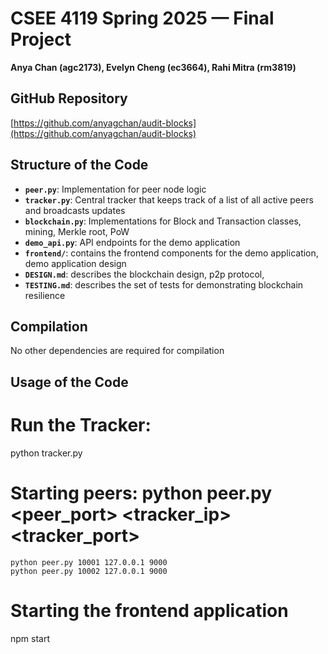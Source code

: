 # CSEE 4119 Spring 2025 — Final Project  
**Anya Chan (agc2173), Evelyn Cheng (ec3664), Rahi Mitra (rm3819)**

## GitHub Repository  
[https://github.com/anyagchan/audit-blocks](https://github.com/anyagchan/audit-blocks)

## Structure of the Code
- **`peer.py`**: Implementation for peer node logic 
- **`tracker.py`**: Central tracker that keeps track of a list of all active peers and broadcasts updates
- **`blockchain.py`**: Implementations for Block and Transaction classes, mining, Merkle root, PoW 
- **`demo_api.py`**: API endpoints for the demo application
- **`frontend/`**: contains the frontend components for the demo application, demo application design
- **`DESIGN.md`**:  describes the blockchain design, p2p protocol, 
- **`TESTING.md`**: describes the set of tests for demonstrating blockchain resilience

## Compilation
No other dependencies are required for compilation

## Usage of the Code
# Run the Tracker: 
   python tracker.py
# Starting peers: python peer.py <peer_port> <tracker_ip> <tracker_port>
    python peer.py 10001 127.0.0.1 9000
    python peer.py 10002 127.0.0.1 9000
# Starting the frontend application
   npm start
